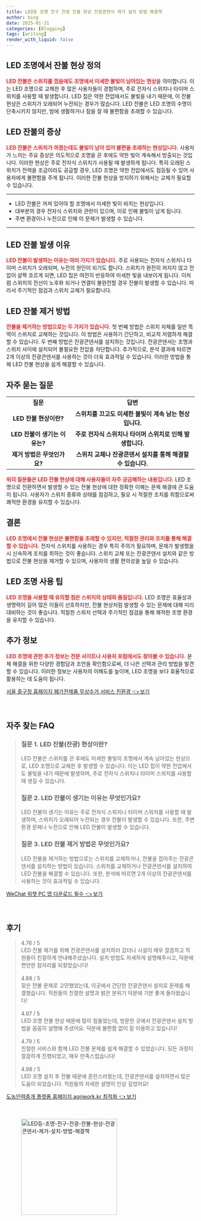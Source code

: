 ```yaml
---
title: LED등 조명 전구 잔광 잔불 현상 잔광콘덴서 제거 설치 방법 해결책
author: bing
date: 2025-01-31
categories: [Blogging]
tags: [writing]
render_with_liquid: false
---
```



<h2 id='LED_조명에서_잔불_현상_정의'>LED 조명에서 잔불 현상 정의</h2>

<p><b><span style="color: #ee2323;">LED 잔불은 스위치를 껐음에도 조명에서 미세한 불빛이 남아있는 현상</span></b>을 의미합니다. 이는 LED 조명으로 교체한 후 많은 사용자들이 경험하며, 주로 전자식 스위치나 타이머 스위치를 사용할 때 발생합니다. LED 칩은 약한 전압에서도 불빛을 내기 때문에, 이 잔불 현상은 스위치가 오래되어 누전되는 경우가 많습니다. LED 잔불은 LED 조명의 수명이 단축시키지 않지만, 밤에 생활하거나 잠을 잘 때 불편함을 초래할 수 있습니다.</p>

<h2 id='LED_잔불의_증상'>LED 잔불의 증상</h2>

<p><b><span style="color: #ee2323;">LED 잔불은 스위치가 꺼졌는데도 불빛이 남아 있어 불편을 초래하는 현상입니다.</span></b> 사용자가 느끼는 주요 증상은 의도적으로 조명을 끈 후에도 약한 빛이 계속해서 방출되는 것입니다. 이러한 현상은 주로 전자식 스위치가 사용될 때 발생하게 됩니다. 특히 오래된 스위치가 전력을 조금이라도 공급할 경우, LED 조명은 약한 전압에서도 점등될 수 있어 사용자에게 불편함을 주게 됩니다. 이러한 잔불 현상을 방지하기 위해서는 교체가 필요할 수 있습니다.</p>

<hr />

<ul>
    <li>LED 잔불은 꺼져 있어야 할 조명에서 미세한 빛이 비치는 현상입니다.</li>
    <li>대부분의 경우 전자식 스위치와 관련이 있으며, 이로 인해 불빛이 남게 됩니다.</li>
    <li>주변 환경이나 누전으로 인해 이 문제가 발생할 수 있습니다.</li>
</ul>

<hr />

<h2 id='LED_잔불_발생_이유'>LED 잔불 발생 이유</h2>

<p><b><span style="color: #ee2323;">LED 잔불이 발생하는 이유는 여러 가지가 있습니다.</span></b> 주로 사용되는 전자식 스위치나 타이머 스위치가 오래되며, 누전의 원인이 되기도 합니다. 스위치가 완전히 꺼지지 않고 전압이 살짝 흐르게 되면, LED 칩은 여전히 반응하여 미세한 빛을 내보이게 됩니다. 이처럼 스위치의 전선이 노후화 되거나 연결이 불완전할 경우 잔불이 발생할 수 있습니다. 따라서 주기적인 점검과 스위치 교체가 필요합니다.</p>

<h2 id='LED_잔불_제거_방법'>LED 잔불 제거 방법</h2>

<p><b><span style="color: #ee2323;">잔불을 제거하는 방법으로는 두 가지가 있습니다.</span></b> 첫 번째 방법은 스위치 자체를 일반 똑딱이 스위치로 교체하는 것입니다. 이 방법은 사용하기 간단하고, 비교적 저렴하게 해결할 수 있습니다. 두 번째 방법은 잔광콘덴서를 설치하는 것입니다. 잔광콘덴서는 조명과 스위치 사이에 설치되어 불필요한 전압을 차단합니다. 추가적으로, 분석 결과에 따르면 2개 이상의 잔광콘덴서를 사용하는 것이 더욱 효과적일 수 있습니다. 이러한 방법을 통해 LED 잔불 현상을 쉽게 해결할 수 있습니다.</p>

<h2 id='자주_묻는_질문'>자주 묻는 질문</h2>

<table>
    <tr>
        <td style="text-align: center; height: 17px;"><b>질문</b></td>
        <td style="text-align: center; height: 17px;"><b>답변</b></td>
    </tr>
    <tr>
        <td style="text-align: center; height: 17px;"><b>LED 잔불 현상이란?</b></td>
        <td style="text-align: center; height: 17px;"><b>스위치를 끄고도 미세한 불빛이 계속 남는 현상입니다.</b></td>
    </tr>
    <tr>
        <td style="text-align: center; height: 17px;"><b>LED 잔불이 생기는 이유는?</b></td>
        <td style="text-align: center; height: 17px;"><b>주로 전자식 스위치나 타이머 스위치로 인해 발생합니다.</b></td>
    </tr>
    <tr>
        <td style="text-align: center; height: 17px;"><b>제거 방법은 무엇인가요?</b></td>
        <td style="text-align: center; height: 17px;"><b>스위치 교체나 잔광콘덴서 설치를 통해 해결할 수 있습니다.</b></td>
    </tr>
</table>

<p><b><span style="color: #ee2323;">위의 질문들은 LED 잔불 현상에 대해 사용자들이 자주 궁금해하는 내용입니다.</span></b> LED 조명으로 전환하면서 발생할 수 있는 잔불 현상에 대한 정확한 이해는 문제 해결에 큰 도움이 됩니다. 사용자가 스위치 종류와 상태를 점검하고, 필요 시 적절한 조치를 취함으로써 쾌적한 환경을 유지할 수 있습니다.</p>

<h2 id='결론'>결론</h2>

<p><b><span style="color: #ee2323;">LED 조명에서 잔불 현상은 불편함을 초래할 수 있지만, 적절한 관리와 조치를 통해 해결할 수 있습니다.</span></b> 전자식 스위치를 사용하는 경우 특히 주의가 필요하며, 문제가 발생했을 시 신속하게 조치를 취하는 것이 좋습니다. 스위치 교체 또는 잔광콘덴서 설치와 같은 방법으로 잔불 현상을 제거할 수 있으며, 사용자의 생활 편의성을 높일 수 있습니다.</p>

<h2 id='LED_조명_사용_팁'>LED 조명 사용 팁</h2>

<p><b><span style="color: #ee2323;">LED 조명을 사용할 때 유의할 점은 스위치의 상태와 품질입니다.</span></b> LED 조명은 효율성과 생명력이 길어 많은 이들이 선호하지만, 잔불 현상처럼 발생할 수 있는 문제에 대해 미리 대비하는 것이 좋습니다. 적절한 스위치 선택과 주기적인 점검을 통해 쾌적한 조명 환경을 유지할 수 있습니다.</p>

<h2 id='추가_정보'>추가 정보</h2>

<p><b><span style="color: #ee2323;">LED 조명에 관한 추가 정보는 전문 사이트나 사용자 포럼에서도 찾아볼 수 있습니다.</span></b> 문제 해결을 위한 다양한 경험담과 조언을 확인함으로써, 더 나은 선택과 관리 방법을 발견할 수 있습니다. 이러한 정보는 사용자의 이해도를 높이며, LED 조명을 보다 효율적으로 활용하는 데 도움이 됩니다.</p>


<p><a class="click-button" title="서울 중구청 홈페이지 폐가전제품 무상수거 서비스 친환경" href="https://greenforu.github.io/posts/%EC%84%9C%EC%9A%B8-%EC%A4%91%EA%B5%AC%EC%B2%AD-%ED%99%88%ED%8E%98%EC%9D%B4%EC%A7%80-%ED%8F%90%EA%B0%80%EC%A0%84%EC%A0%9C%ED%92%88-%EB%AC%B4%EC%83%81%EC%88%98%EA%B1%B0-%EC%84%9C%EB%B9%84%EC%8A%A4-%EC%B9%9C%ED%99%98%EA%B2%BD/" rel="dofollow">서울 중구청 홈페이지 폐가전제품 무상수거 서비스 친환경 👈 보기</a></p><br>
<h2 id='자주_찾는_FAQ'>자주 찾는 FAQ</h2>
<div itemscope="" itemtype="https://schema.org/FAQPage"> 
<blockquote> 
<div itemscope="" itemprop="mainEntity" itemtype="https://schema.org/Question"> 
<h3 itemprop="name">질문 1. LED 잔불(잔광) 현상이란?</h3> 
<div itemscope="" itemprop="acceptedAnswer" itemtype="https://schema.org/Answer"> 
<span itemprop="text"> 
<p>LED 잔불은 스위치를 끈 후에도 미세한 불빛이 조명에서 계속 남아있는 현상으로, LED 조명으로 교체한 후 발생할 수 있습니다. 이는 LED 칩이 약한 전압에서도 불빛을 내기 때문에 발생하며, 주로 전자식 스위치나 타이머 스위치를 사용할 때 생길 수 있습니다.</p> 
</span> 
</div> 
</div> 

<div itemscope="" itemprop="mainEntity" itemtype="https://schema.org/Question"> 
<h3 itemprop="name">질문 2. LED 잔불이 생기는 이유는 무엇인가요?</h3> 
<div itemscope="" itemprop="acceptedAnswer" itemtype="https://schema.org/Answer"> 
<span itemprop="text"> 
<p>LED 잔불이 생기는 이유는 주로 전자식 스위치나 타이머 스위치를 사용할 때 발생하며, 스위치가 오래되어 누전되는 경우 잔불이 발생할 수 있습니다. 또한, 주변 환경 문제나 누전으로 인해 LED 잔불이 발생할 수 있습니다.</p> 
</span> 
</div> 
</div> 

<div itemscope="" itemprop="mainEntity" itemtype="https://schema.org/Question"> 
<h3 itemprop="name">질문 3. LED 잔불 제거 방법은 무엇인가요?</h3> 
<div itemscope="" itemprop="acceptedAnswer" itemtype="https://schema.org/Answer"> 
<span itemprop="text"> 
<p>LED 잔불을 제거하는 방법으로는 스위치를 교체하거나, 잔불을 잡아주는 잔광콘덴서를 설치하는 방법이 있습니다. 스위치를 교체하거나 잔광콘덴서를 설치하여 LED 잔불을 해결할 수 있습니다. 또한, 분석에 따르면 2개 이상의 잔광콘덴서를 사용하는 것이 효과적일 수 있습니다.</p> 
</span> 
</div> 
</div> 
</blockquote> 
</div>
<p><a class="click-button" title="WeChat 위챗 PC 앱 다운로드 필수" href="https://greenforu.github.io/posts/WeChat-%EC%9C%84%EC%B1%97-PC-%EC%95%B1-%EB%8B%A4%EC%9A%B4%EB%A1%9C%EB%93%9C-%ED%95%84%EC%88%98/" rel="dofollow">WeChat 위챗 PC 앱 다운로드 필수 👈 보기</a></p><br>
<h2 id='후기'>후기</h2>
<div itemscope itemtype="https://schema.org/Product">
  <blockquote>
  <div itemprop="review" itemscope itemtype="https://schema.org/Review">
      <div itemprop="reviewRating" itemscope itemtype="https://schema.org/Rating"> <span itemprop="ratingValue">4.76</span> / <span itemprop="bestRating">5</span> </div>
      <span itemprop="reviewBody">LED 잔불 제거를 위해 잔광콘덴서를 설치하러 갔더니 시설이 매우 깔끔하고 직원들이 친절하게 안내해주셨습니다. 설치 방법도 자세하게 설명해주시고, 덕분에 편안한 잠자리를 되찾았습니다!</span>
  </div>
  <br>
  <div itemprop="review" itemscope itemtype="https://schema.org/Review">
      <div itemprop="reviewRating" itemscope itemtype="https://schema.org/Rating"> <span itemprop="ratingValue">4.88</span> / <span itemprop="bestRating">5</span> </div>
      <span itemprop="reviewBody">잦은 잔불 문제로 고민했었는데, 이곳에서 간단한 잔광콘덴서 설치로 문제를 해결했습니다. 직원들의 친절한 설명과 밝은 분위기 덕분에 기분 좋게 돌아왔습니다!</span>
  </div>
  <br>
  <div itemprop="review" itemscope itemtype="https://schema.org/Review">
      <div itemprop="reviewRating" itemscope itemtype="https://schema.org/Rating"> <span itemprop="ratingValue">4.97</span> / <span itemprop="bestRating">5</span> </div>
      <span itemprop="reviewBody">LED 조명 잔불 현상 때문에 많이 힘들었는데, 방문한 곳에서 잔광콘덴서 설치 방법을 꼼꼼히 설명해 주셨어요. 덕분에 불편함 없이 잘 이용하고 있습니다!</span>
  </div>
  <br>
  <div itemprop="review" itemscope itemtype="https://schema.org/Review">
      <div itemprop="reviewRating" itemscope itemtype="https://schema.org/Rating"> <span itemprop="ratingValue">4.79</span> / <span itemprop="bestRating">5</span> </div>
      <span itemprop="reviewBody">친절한 서비스와 함께 LED 잔불 문제를 쉽게 해결할 수 있었습니다. 모든 과정이 깔끔하게 진행되었고, 매우 만족스럽습니다!</span>
  </div>
  <br>
  <div itemprop="review" itemscope itemtype="https://schema.org/Review">
      <div itemprop="reviewRating" itemscope itemtype="https://schema.org/Rating"> <span itemprop="ratingValue">4.98</span> / <span itemprop="bestRating">5</span> </div>
      <span itemprop="reviewBody">LED 조명 설치 후 잔불 때문에 혼란스러웠는데, 잔광콘덴서를 설치하면서 많은 도움이 되었습니다. 직원들의 자세한 설명이 인상 깊었어요!</span>
  </div>
  </blockquote>
</div>
<p><a class="click-button" title="도농인력중개 플랫폼 홈페이지 agriwork.kr 최적화" href="https://greenforu.github.io/posts/%EB%8F%84%EB%86%8D%EC%9D%B8%EB%A0%A5%EC%A4%91%EA%B0%9C-%ED%94%8C%EB%9E%AB%ED%8F%BC-%ED%99%88%ED%8E%98%EC%9D%B4%EC%A7%80-agriwork.kr-%EC%B5%9C%EC%A0%81%ED%99%94/" rel="dofollow">도농인력중개 플랫폼 홈페이지 agriwork.kr 최적화 👈 보기</a></p><br>
<figure class="image"><img src="https://greenforu.github.io/assets/img/thumbnail/LED등-조명-전구-잔광-잔불-현상-잔광콘덴서-제거-설치-방법-해결책.webp" alt="LED등-조명-전구-잔광-잔불-현상-잔광콘덴서-제거-설치-방법-해결책" width="256" height="256"></figure>